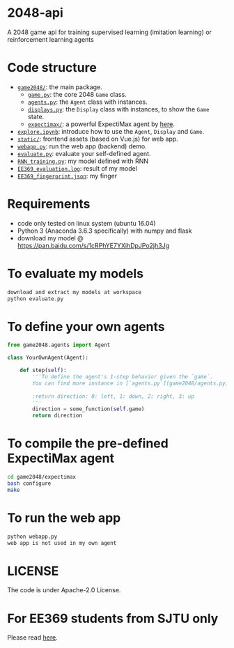# 2048-api
A 2048 game api for training supervised learning (imitation learning) or reinforcement learning agents

# Code structure
* [`game2048/`](game2048/): the main package.
    * [`game.py`](game2048/game.py): the core 2048 `Game` class.
    * [`agents.py`](game2048/agents.py): the `Agent` class with instances.
    * [`displays.py`](game2048/displays.py): the `Display` class with instances, to show the `Game` state.
    * [`expectimax/`](game2048/expectimax): a powerful ExpectiMax agent by [here](https://github.com/nneonneo/2048-ai).
* [`explore.ipynb`](explore.ipynb): introduce how to use the `Agent`, `Display` and `Game`.
* [`static/`](static/): frontend assets (based on Vue.js) for web app.
* [`webapp.py`](webapp.py): run the web app (backend) demo.
* [`evaluate.py`](evaluate.py): evaluate your self-defined agent.
* [`RNN_training.py`](RNN_training.py): my model defined with RNN  
* [`EE369_evaluation.log`](EE369_evaluation.log): result of my model
* [`EE369_fingerprint.json`](EE369_fingerprint.json): my finger
# Requirements
* code only tested on linux system (ubuntu 16.04)
* Python 3 (Anaconda 3.6.3 specifically) with numpy and flask
* download my model @ https://pan.baidu.com/s/1cRPhYE7YXihDpJPo2jh3Jg

# To evaluate my models
```bash
download and extract my models at workspace
python evaluate.py
```

# To define your own agents
```python
from game2048.agents import Agent

class YourOwnAgent(Agent):

    def step(self):
        '''To define the agent's 1-step behavior given the `game`.
        You can find more instance in [`agents.py`](game2048/agents.py).
        
        :return direction: 0: left, 1: down, 2: right, 3: up
        '''
        direction = some_function(self.game)
        return direction

```

# To compile the pre-defined ExpectiMax agent

```bash
cd game2048/expectimax
bash configure
make
```

# To run the web app
```bash
python webapp.py
web app is not used in my own agent
```

# LICENSE
The code is under Apache-2.0 License.

# For EE369 students from SJTU only
Please read [here](EE369.md).